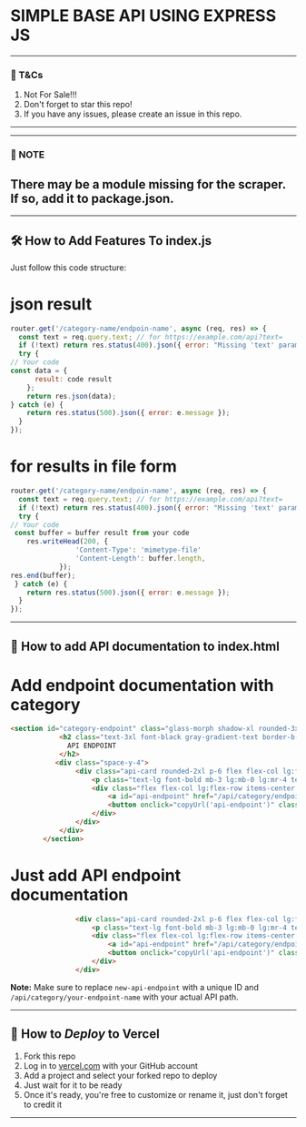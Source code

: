 # SIMPLE BASE API USING EXPRESS JS
---------
### 📃 T&Cs
1. Not For Sale!!!
2. Don't forget to star this repo!
3. If you have any issues, please create an issue in this repo.

---------

---------
### 📃 NOTE
There may be a module missing for the scraper. If so, add it to package.json.
---------

---

## 🛠️ How to Add Features To index.js
Just follow this code structure:
# json result
```javascript
router.get('/category-name/endpoin-name', async (req, res) => {
  const text = req.query.text; // for https://example.com/api?text=
  if (!text) return res.status(400).json({ error: "Missing 'text' parameter" });
  try {
// Your code
const data = {
      result: code result
    };
    return res.json(data); 
} catch (e) {
    return res.status(500).json({ error: e.message });
  }
});
````
# for results in file form
```javascript
router.get('/category-name/endpoin-name', async (req, res) => {
  const text = req.query.text; // for https://example.com/api?text=
  if (!text) return res.status(400).json({ error: "Missing 'text' parameter" });
  try {
// Your code
 const buffer = buffer result from your code
    res.writeHead(200, {
                'Content-Type': 'mimetype-file'
                'Content-Length': buffer.length,
            });
res.end(buffer);
 } catch (e) {
    return res.status(500).json({ error: e.message });
  }
});
````
-----

## 📄 How to add API documentation to index.html
# Add endpoint documentation with category
```html
<section id="category-endpoint" class="glass-morph shadow-xl rounded-3xl p-8 mb-8">
            <h2 class="text-3xl font-black gray-gradient-text border-b-4 border-gray-700/50 pb-4 mb-8 flex items-center justify-center sm:justify-start gap-4">
              API ENDPOINT
            </h2>
           <div class="space-y-4">
                <div class="api-card rounded-2xl p-6 flex flex-col lg:flex-row justify-between items-center shadow-md">
                    <p class="text-lg font-bold mb-3 lg:mb-0 lg:mr-4 text-black-200">API ENDPOINT:</p>
                    <div class="flex flex-col lg:flex-row items-center w-full lg:w-auto gap-3">
                        <a id="api-endpoint" href="/api/category/endpoint?text=" class="api-endpoint text-blue-300 hover:text-gray-100 break-all text-sm px-4 py-2 rounded-lg transition-all duration-300" target="_blank">/api/category/endpoint?url=</a>
                        <button onclick="copyUrl('api-endpoint')" class="theme-button text-white font-bold py-3 px-6 rounded-xl shadow-lg transition-all duration-300 transform hover:scale-105">Salin</button>
                    </div>
                </div>
            </div>
        </section>
```
# Just add API endpoint documentation
```html
                <div class="api-card rounded-2xl p-6 flex flex-col lg:flex-row justify-between items-center shadow-md">
                    <p class="text-lg font-bold mb-3 lg:mb-0 lg:mr-4 text-black-200">API ENDPOINT:</p>
                    <div class="flex flex-col lg:flex-row items-center w-full lg:w-auto gap-3">
                        <a id="api-endpoint" href="/api/category/endpoint?text=" class="api-endpoint text-blue-300 hover:text-gray-100 break-all text-sm px-4 py-2 rounded-lg transition-all duration-300" target="_blank">/api/category/endpoint?url=</a>
                        <button onclick="copyUrl('api-endpoint')" class="theme-button text-white font-bold py-3 px-6 rounded-xl shadow-lg transition-all duration-300 transform hover:scale-105">Salin</button>
                    </div>
                </div>
```

**Note:** Make sure to replace `new-api-endpoint` with a unique ID and `/api/category/your-endpoint-name` with your actual API path.

-----

## 🚀 How to *Deploy* to Vercel

1. Fork this repo
2. Log in to [vercel.com](https://vercel.com) with your GitHub account
3. Add a project and select your forked repo to deploy
4. Just wait for it to be ready
5. Once it's ready, you're free to customize or rename it, just don't forget to credit it

-----
